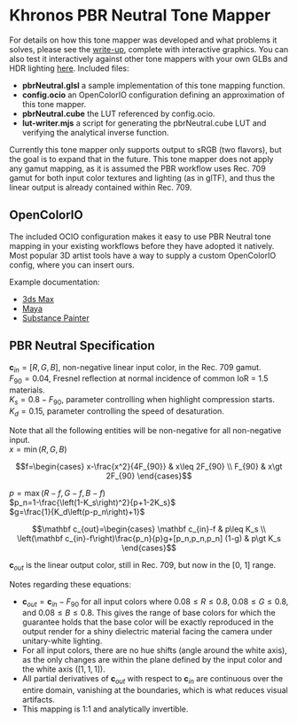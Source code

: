 # Khronos PBR Neutral Tone Mapper

For details on how this tone mapper was developed and what problems it solves, please see the [write-up](https://modelviewer.dev/examples/tone-mapping), complete with interactive graphics. You can also test it interactively against other tone mappers with your own GLBs and HDR lighting [here](https://tone-mapping.glitch.me/). Included files:
- **pbrNeutral.glsl** a sample implementation of this tone mapping function.
- **config.ocio** an OpenColorIO configuration defining an approximation of this tone mapper.
- **pbrNeutral.cube** the LUT referenced by config.ocio.
- **lut-writer.mjs** a script for generating the pbrNeutral.cube LUT and verifying the analytical inverse function.

Currently this tone mapper only supports output to sRGB (two flavors), but the goal is to expand that in the future. This tone mapper does not apply any gamut mapping, as it is assumed the PBR workflow uses Rec. 709 gamut for both input color textures and lighting (as in glTF), and thus the linear output is already contained within Rec. 709. 

## OpenColorIO

The included OCIO configuration makes it easy to use PBR Neutral tone mapping in your existing workflows before they have adopted it natively. Most popular 3D artist tools have a way to supply a custom OpenColorIO config, where you can insert ours. 

Example documentation: 

- [3ds Max](https://help.autodesk.com/view/3DSMAX/2025/ENU/?guid=GUID-DA8CE2F5-1400-45A9-BFCF-A4A8968175CF)
- [Maya](https://help.autodesk.com/view/MAYAUL/2025/ENU/?guid=GUID-A5A2B5C8-7992-41E3-8482-9DD86EC89717)
- [Substance Painter](https://helpx.adobe.com/substance-3d-painter/features/color-management/color-management-with-opencolorio.html)

## PBR Neutral Specification

$\mathbf c_{in}=[R,G,B]$, non-negative linear input color, in the Rec. 709 gamut.  
$F_{90}=0.04$, Fresnel reflection at normal incidence of common IoR = 1.5 materials.  
$K_s=0.8-F_{90}$, parameter controlling when highlight compression starts.  
$K_d=0.15$, parameter controlling the speed of desaturation.  

Note that all the following entities will be non-negative for all non-negative input.  
$x=\min\left(R,G,B\right)$  

$$f=\begin{cases} 
x-\frac{x^2}{4F_{90}} & x\leq 2F_{90} \\
F_{90} & x\gt 2F_{90}
\end{cases}$$

$p=\max\left(R-f,G-f,B-f\right)$  
$p_n=1-\frac{\left(1-K_s\right)^2}{p+1-2K_s}$  
$g=\frac{1}{K_d\left(p-p_n\right)+1}$  

$$\mathbf c_{out}=\begin{cases} 
\mathbf c_{in}-f & p\leq K_s \\
\left(\mathbf c_{in}-f\right)\frac{p_n}{p}g+[p_n,p_n,p_n] (1-g) & p\gt K_s
\end{cases}$$

$\mathbf c_{out}$ is the linear output color, still in Rec. 709, but now in the [0, 1] range.

Notes regarding these equations:
- $\mathbf c_{out}=\mathbf c_{in}-F_{90}$ for all input colors where $0.08\leq R\leq 0.8$, $0.08\leq G\leq 0.8$, and $0.08\leq B\leq 0.8$. This gives the range of base colors for which the guarantee holds that the base color will be exactly reproduced in the output render for a shiny dielectric material facing the camera under unitary-white lighting. 
- For all input colors, there are no hue shifts (angle around the white axis), as the only changes are within the plane defined by the input color and the white axis ($[1, 1, 1]$).
- All partial derivatives of $\mathbf c_{out}$ with respect to $\mathbf c_{in}$ are continuous over the entire domain, vanishing at the boundaries, which is what reduces visual artifacts.
- This mapping is 1:1 and analytically invertible. 
